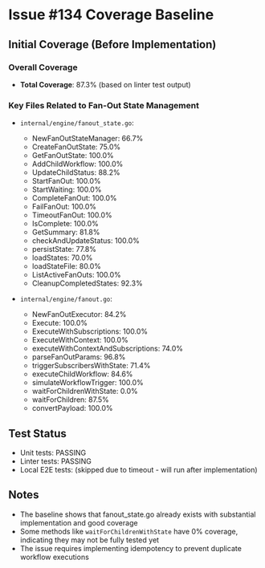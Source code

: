 # Issue #134 Coverage Baseline

## Initial Coverage (Before Implementation)

### Overall Coverage
- **Total Coverage**: 87.3% (based on linter test output)

### Key Files Related to Fan-Out State Management
- `internal/engine/fanout_state.go`: 
  - NewFanOutStateManager: 66.7%
  - CreateFanOutState: 75.0%
  - GetFanOutState: 100.0%
  - AddChildWorkflow: 100.0%
  - UpdateChildStatus: 88.2%
  - StartFanOut: 100.0%
  - StartWaiting: 100.0%
  - CompleteFanOut: 100.0%
  - FailFanOut: 100.0%
  - TimeoutFanOut: 100.0%
  - IsComplete: 100.0%
  - GetSummary: 81.8%
  - checkAndUpdateStatus: 100.0%
  - persistState: 77.8%
  - loadStates: 70.0%
  - loadStateFile: 80.0%
  - ListActiveFanOuts: 100.0%
  - CleanupCompletedStates: 92.3%

- `internal/engine/fanout.go`:
  - NewFanOutExecutor: 84.2%
  - Execute: 100.0%
  - ExecuteWithSubscriptions: 100.0%
  - ExecuteWithContext: 100.0%
  - executeWithContextAndSubscriptions: 74.0%
  - parseFanOutParams: 96.8%
  - triggerSubscribersWithState: 71.4%
  - executeChildWorkflow: 84.6%
  - simulateWorkflowTrigger: 100.0%
  - waitForChildrenWithState: 0.0%
  - waitForChildren: 87.5%
  - convertPayload: 100.0%

## Test Status
- Unit tests: PASSING
- Linter tests: PASSING
- Local E2E tests: (skipped due to timeout - will run after implementation)

## Notes
- The baseline shows that fanout_state.go already exists with substantial implementation and good coverage
- Some methods like `waitForChildrenWithState` have 0% coverage, indicating they may not be fully tested yet
- The issue requires implementing idempotency to prevent duplicate workflow executions
